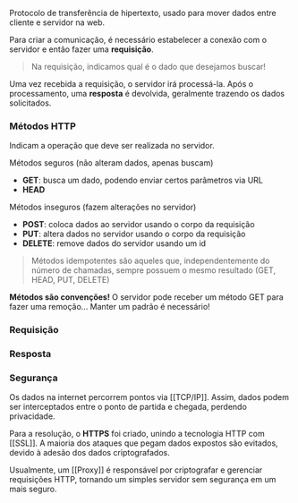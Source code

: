 Protocolo de transferência de hipertexto, usado para mover dados entre cliente e servidor na web.

Para criar a comunicação, é necessário estabelecer a conexão com o servidor e então fazer uma **requisição**.

> Na requisição, indicamos qual é o dado que desejamos buscar!

Uma vez recebida a requisição, o servidor irá processá-la.
Após o processamento, uma **resposta** é devolvida, geralmente trazendo os dados solicitados.


### Métodos HTTP
Indicam a operação que deve ser realizada no servidor.

Métodos seguros (não alteram dados, apenas buscam)
- **GET**: busca um dado, podendo enviar certos parâmetros via URL
- **HEAD**

Métodos inseguros (fazem alterações no servidor)
- **POST**: coloca dados ao servidor usando o corpo da requisição
- **PUT**: altera dados no servidor usando o corpo da requisição
- **DELETE**: remove dados do servidor usando um id

> Métodos idempotentes são aqueles que, independentemente do número de chamadas, sempre possuem o mesmo resultado (GET, HEAD, PUT, DELETE)


**Métodos são convenções!** O servidor pode receber um método GET para fazer uma remoção...
Manter um padrão é necessário!


### Requisição


### Resposta


### Segurança
Os dados na internet percorrem pontos via [[TCP/IP]]. Assim, dados podem ser interceptados entre o ponto de partida e chegada, perdendo privacidade.

Para a resolução, o **HTTPS** foi criado, unindo a tecnologia HTTP com [[SSL]]. 
A maioria dos ataques que pegam dados expostos são evitados, devido à adesão dos dados criptografados.

Usualmente, um [[Proxy]] é responsável por criptografar e gerenciar requisições HTTP, tornando um simples servidor sem segurança em um mais seguro.





